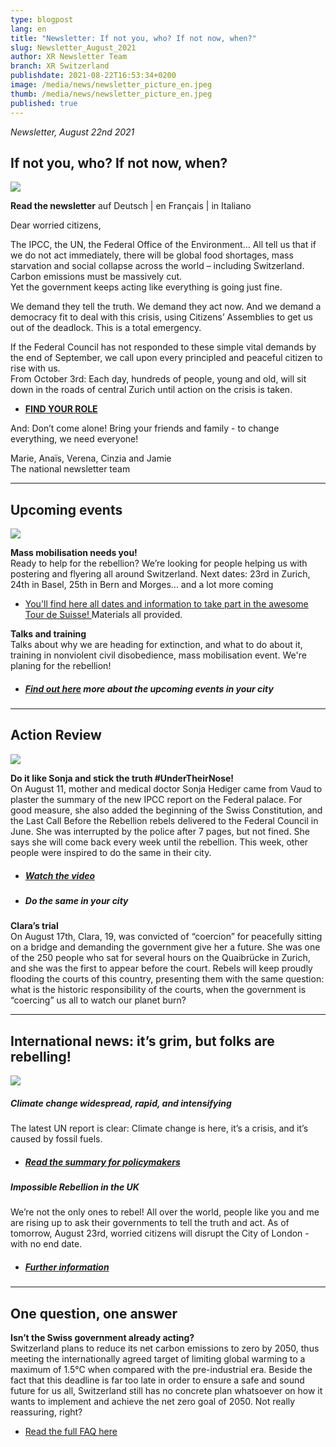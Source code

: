 ```yaml
---
type: blogpost
lang: en
title: "Newsletter: If not you, who? If not now, when?"
slug: Newsletter_August_2021
author: XR Newsletter Team
branch: XR Switzerland
publishdate: 2021-08-22T16:53:34+0200
image: /media/news/newsletter_picture_en.jpeg
thumb: /media/news/newsletter_picture_en.jpeg
published: true
---
```

*Newsletter, August 22nd 2021*

## **If not you, who? If not now, when?**

![](/media/newsletter_picture_en.jpeg)

**Read the newsletter** auf Deutsch | en Français | in Italiano

Dear worried citizens,

The IPCC, the UN, the Federal Office of the Environment… All tell us that if we do not act immediately, there will be global food shortages, mass starvation and social collapse across the world – including Switzerland. Carbon emissions must be massively cut.\
Yet the government keeps acting like everything is going just fine. 

We demand they tell the truth. We demand they act now. And we demand a democracy fit to deal with this crisis, using Citizens’ Assemblies to get us out of the deadlock. This is a total emergency.

If the Federal Council has not responded to these simple vital demands by the end of September, we call upon every principled and peaceful citizen to rise with us.\
From October 3rd: Each day, hundreds of people, young and old, will sit down in the roads of central Zurich until action on the crisis is taken.

* **[FIND YOUR ROLE](https://actionnetwork.org/forms/sign-up-for-the-rebellion-en)**

And: Don’t come alone! Bring your friends and family - to change everything, we need everyone! 

Marie, Anaïs, Verena, Cinzia and Jamie\
The national newsletter team

- - -

## **Upcoming events**

![](/media/export-2-.png)

**Mass mobilisation needs you!** \
Ready to help for the rebellion? We’re looking for people helping us with postering and flyering all around Switzerland. Next dates: 23rd in Zurich, 24th in Basel, 25th in Bern and Morges... and a lot more coming

* [You'll find here all dates and information to take part in the awesome Tour de Suisse! ](https://www.xrebellion.ch/fr/act/events/20210817-tour-de-suisse/)Materials all provided.

**Talks and training**\
Talks about why we are heading for extinction, and what to do about it, training in nonviolent civil disobedience, mass mobilisation event. We're planing for the rebellion! 

* ##### [Find out here](https://www.xrebellion.ch/de/act/events/) more about the upcoming events in your city

- - -

## **Action Review**

![](/media/dscf9623.jpg)

**Do it like Sonja and stick the truth #UnderTheirNose!**\
On August 11, mother and medical doctor Sonja Hediger came from Vaud to plaster the summary of the new IPCC report on the Federal palace. For good measure, she also added the beginning of the Swiss Constitution, and the Last Call Before the Rebellion rebels delivered to the Federal Council in June. She was interrupted by the police after 7 pages, but not fined. She says she will come back every week until the rebellion. This week, other people were inspired to do the same in their city. 

* ##### **[Watch the video](https://www.facebook.com/XRSwitzerland/videos/173493621516933)** [](https://www.facebook.com/XRSwitzerland/videos/173493621516933)
* ##### **Do the same in your city**

**Clara’s trial**\
On August 17th, Clara, 19, was convicted of “coercion” for peacefully sitting on a bridge and demanding the government give her a future. She was one of the 250 people who sat for several hours on the Quaibrücke in Zurich, and she was the first to appear before the court. Rebels will keep proudly flooding the courts of this country, presenting them with the same question: what is the historic responsibility of the courts, when the government is “coercing” us all to watch our planet burn?

- - -

## **International news:** it’s grim, but folks are rebelling!

![](/media/the-truth-video-overlay-2000x1025-c-center.jpeg)

##### Climate change widespread, rapid, and intensifying

The latest UN report is clear: Climate change is here, it’s a crisis, and it’s caused by fossil fuels.

* ##### [Read the summary for policymakers](<* https://www.ipcc.ch/report/ar6/wg1/downloads/report/IPCC_AR6_WGI_SPM.pdf>)

##### Impossible Rebellion in the UK

We’re not the only ones to rebel! All over the world, people like you and me are rising up to ask their governments to tell the truth and act. As of tomorrow, August 23rd, worried citizens will disrupt the City of London - with no end date.

* ##### [Further information](<* https://extinctionrebellion.uk/next-uk-rebellion/>)

- - -

## **One question, one answer**

**Isn’t the Swiss government already acting?**\
Switzerland plans to reduce its net carbon emissions to zero by 2050, thus meeting the internationally agreed target of limiting global warming to a maximum of 1.5°C when compared with the pre-industrial era. Beside the fact that this deadline is far too late in order to ensure a safe and sound future for us all, Switzerland still has no concrete plan whatsoever on how it wants to implement and achieve the net zero goal of 2050. Not really reassuring, right?

* [Read the full FAQ here](https://www.xrebellion.ch/en/about/faq/)